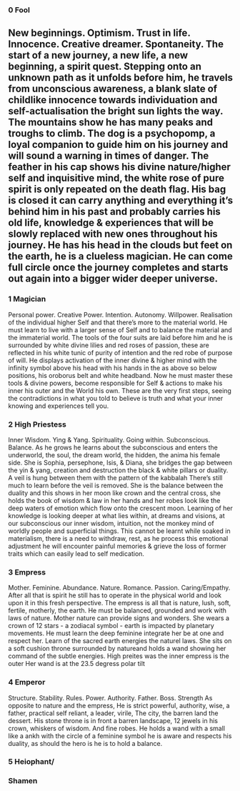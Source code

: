 ### 0 Fool
New beginnings. Optimism. Trust in life. Innocence. Creative dreamer. Spontaneity. 
The start of a new journey, a new life, a new beginning, a spirit quest. Stepping onto an unknown path as it unfolds before him, he travels from unconscious awareness, a blank slate of childlike innocence towards individuation and self-actualisation the bright sun lights the way. The mountains show he has many peaks and troughs to climb. The dog is a psychopomp, a loyal companion to guide him on his journey and will sound a warning in times of danger. The feather in his cap shows his divine nature/higher self and inquisitive mind, the white rose of pure spirit is only repeated on the death flag. His bag is closed it can carry anything and everything it’s behind him in his past and probably carries his old life, knowledge & experiences that will be slowly replaced with new ones throughout his journey. He has his head in the clouds but feet on the earth, he is a clueless magician. He can come full circle once the journey completes and starts out again into a bigger wider deeper universe. 
---

### 1 Magician
Personal power. Creative Power. Intention. Autonomy. Willpower. 
Realisation of the individual higher Self and that there’s more to the material world. He must learn to live with a larger sense of Self and to balance the material and the immaterial world. The tools of the four suits are laid before him and he is surrounded by white divine lilies and red roses of passion, these are reflected in his white tunic of purity of intention and the red robe of purpose of will. He displays activation of the inner divine & higher mind with the infinity symbol above his head with his hands in the as above so below positions, his oroborus belt and white headband. Now he must master these tools & divine powers, become responsible for Self & actions to make his inner his outer and the World his own. These are the very first steps, seeing the contradictions in what you told to believe is truth and what your inner knowing and experiences tell you. 

### 2 High Priestess
Inner Wisdom. Ying & Yang. Spirituality. Going within. Subconscious. Balance.
As he grows he learns about the subconscious and enters the underworld, the soul, the dream world, the hidden, the anima his female side. She is Sophia, persephone, Isis, & Diana, she bridges the gap between the yin & yang, creation and destruction the black & white pillars or duality. A veil is hung between them with the pattern of the kabbalah There’s still much to learn before the veil is removed. She is the balance between the duality and this shows in her moon like crown and the central cross, she holds the book of wisdom & law in her hands and her robes look like the deep waters of emotion which flow onto the crescent moon. Learning of her knowledge is looking deeper at what lies within, at dreams and visions, at our subconscious our inner wisdom, intuition, not the monkey mind of worldly people and superficial things. This cannot be learnt while soaked in materialism, there is a need to withdraw, rest, as he process this emotional adjustment he will encounter painful memories & grieve the loss of former traits which can easily lead to self medication.


### 3 Empress

Mother. Feminine. Abundance. Nature. Romance. Passion. Caring/Empathy.
After all that is spirit he still has to operate in the physical world and look upon it in this fresh perspective. The empress is all that is nature, lush, soft, fertile, motherly, the earth. He must be balanced, grounded and work with laws of nature. Mother nature can provide signs and wonders. She wears a crown of 12 stars - a zodiacal symbol - earth is impacted by planetary movements. He must learn the deep feminine integrate her be at one and respect her. Learn of the sacred earth energies the naturel laws. She sits on a soft cushion throne surrounded by natureand holds a wand showing her command of the subtle energies. 
High preites was the inner empress is the outer
Her wand is at the 23.5 degress polar tilt
 


### 4 Emperor
Structure. Stability. Rules. Power. Authority. Father. Boss. Strength 
As opposite to nature and the empress, He is strict powerful, authority, wise, a father, practical self reliant, a leader, virile, The city, the barren land the dessert.
His stone throne is in front a barren landscape, 12 jewels in his crown, whiskers of wisdom. And fine robes. He holds a wand with a small  like a ankh with the circle of a feminine symbol he is aware and respects his duality, as should the hero is he is to hold a balance. 


### 5 Heiophant/
### Shamen



